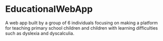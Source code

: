 # EducationalWebApp
A web app built by a group of 6 individuals focusing on making a platform for teaching primary school children and children with learning difficulties such as dyslexia and dyscalculia. 

